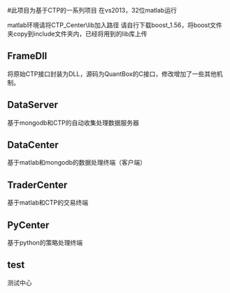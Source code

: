 ﻿#此项目为基于CTP的一系列项目
在vs2013，32位matlab运行

matlab环境请将CTP_Center\lib加入路径
请自行下载boost_1.56，将boost文件夹copy到include文件夹内，已经将用到的lib库上传

## FrameDll
将原始CTP接口封装为DLL，源码为QuantBox的C接口，修改增加了一些其他机制。

## DataServer
基于mongodb和CTP的自动收集处理数据服务器

## DataCenter
基于matlab和mongodb的数据处理终端（客户端）

## TraderCenter
基于matlab和CTP的交易终端

## PyCenter
基于python的策略处理终端

## test
测试中心